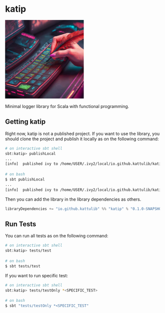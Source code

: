 # katip

<p>
    <img src="/docs/icon.jpeg" width="256" height="256" />
</p>

Minimal logger library for Scala with functional programming.

## Getting katip
Right now, katip is not a published project. If you want to use the library,
you should clone the project and publish it locally as on the following command:
```bash
# on interactive sbt shell
sbt:katip> publishLocal
...
[info]  published ivy to /home/USER/.ivy2/local/io.github.kattulib/katip_3/0.1.0-SNAPSHOT

# on bash
$ sbt publishLocal
...
[info]  published ivy to /home/USER/.ivy2/local/io.github.kattulib/katip_3/0.1.0-SNAPSHOT
```

Then you can add the library in the library dependencies as others.
```scala
libraryDependencies += "io.github.kattulib" %% "katip" % "0.1.0-SNAPSHOT"
```

## Run Tests
You can run all tests as on the following command:
```bash
# on interactive sbt shell
sbt:katip> tests/test

# on bash
$ sbt tests/test
```

If you want to run specific test:
```bash
# on interactive sbt shell
sbt:katip> tests/testOnly *<SPECIFIC_TEST>

# on bash
$ sbt "tests/testOnly *<SPECIFIC_TEST"
```
